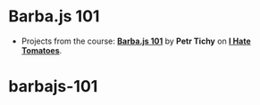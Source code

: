 # Barba.js 101

- Projects from the course: **[Barba.js 101](https://ihatetomatoes.net/get-barba-101/)** by **Petr Tichy** on **[I Hate Tomatoes](https://ihatetomatoes.net/)**.
# barbajs-101
